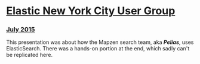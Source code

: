 # [Elastic New York City User Group](http://www.meetup.com/New-York-City-Elastic-Fantastics)
### [July 2015](http://www.meetup.com/New-York-City-Elastic-Fantastics/events/223917206)

This presentation was about how the Mapzen search team, aka ___Pelias___, uses ElasticSearch.
There was a hands-on portion at the end, which sadly can't be replicated here.
